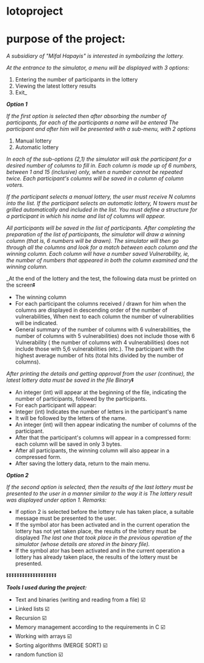 # lotoproject

# purpose of the project:

_A subsidiary of "Mifal Hapayis" is interested in symbolizing the lottery._

_At the entrance to the simulator, a menu will be displayed with 3 options:_
1. Entering the number of participants in the lottery
2. Viewing the latest lottery results
3. Exit_

***Option 1***

_If the first option is selected then after absorbing the number of participants, for each of the participants a name will be entered_
_The participant and after him will be presented with a sub-menu, with 2 options_
1. Manual lottery
2. Automatic lottery

_In each of the sub-options (2,1) the simulator will ask the participant for a desired number of columns to fill in._
_Each column is made up of 6 numbers, between 1 and 15 (inclusive) only, when a number cannot be repeated twice._
_Each participant's columns will be saved in a column of column voters._


_If the participant selects a manual lottery, the user must receive N columns into the list._
_If the participant selects an automatic lottery, N towers must be grilled automatically and included in the list._
_You must define a structure for a participant in which his name and list of columns will appear._


_All participants will be saved in the list of participants._
_After completing the preparation of the list of participants, the simulator will draw a winning column (that is, 6 numbers will be drawn)._
_The simulator will then go through all the columns and look for a match between each column and the winning column. Each column will have a number saved_
_Vulnerability, ie, the number of numbers that appeared in both the column examined and the winning column._


_At the end of the lottery and the test, the following data must be printed on the screen⏬
* The winning column
* For each participant the columns received / drawn for him when the columns are displayed in descending order of the number of vulnerabilities,
When next to each column the number of vulnerabilities will be indicated.
* General summary of the number of columns with 6 vulnerabilities, the number of columns with 5 vulnerabilities) does not include those with 6
Vulnerability ( the number of columns with 4 vulnerabilities) does not include those with 5,6 vulnerabilities (etc.).
The participant with the highest average number of hits (total hits divided by the number of columns).


_After printing the details and getting approval from the user (continue), the latest lottery data must be saved in the file_
_Binary_⏬
* An integer (int) will appear at the beginning of the file, indicating the number of participants, followed by the participants.
* For each participant will appear:
* Integer (int) Indicates the number of letters in the participant's name
* It will be followed by the letters of the name.
* An integer (int) will then appear indicating the number of columns of the participant.
* After that the participant's columns will appear in a compressed form: each column will be saved in only 3 bytes.
* After all participants, the winning column will also appear in a compressed form.
* After saving the lottery data, return to the main menu.


***Option 2***

_If the second option is selected, then the results of the last lottery must be presented to the user in a manner similar to the way it is_
_The lottery result was displayed under option 1._
_Remarks:_
* If option 2 is selected before the lottery rule has taken place, a suitable message must be presented to the user.
* If the symbol ator has been activated and in the current operation the lottery has not yet taken place, the results of the lottery must be displayed
_The last one that took place in the previous operation of the simulator (whose details are stored in the binary file)._
* If the symbol ator has been activated and in the current operation a lottery has already taken place, the results of the lottery must be presented.


⏬⏬⏬⏬⏬⏬⏬⏬⏬⏬⏬⏬⏬⏬⏬⏬⏬⏬⏬

***Tools I used during the project:*** 

  * Text and binaries (writing and reading from a file) ☑️
  * Linked lists ☑️
  * Recursion ☑️
  * Memory management according to the requirements in C ☑️
  * Working with arrays ☑️
  * Sorting algorithms (MERGE SORT) ☑️
  * random function ☑️
 
